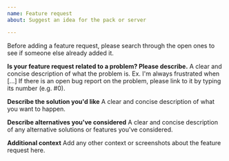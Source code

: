 ```yaml
---
name: Feature request
about: Suggest an idea for the pack or server

---
```


Before adding a feature request, please search through the open ones to see if someone else already added it.

**Is your feature request related to a problem? Please describe.**
A clear and concise description of what the problem is. Ex. I'm always frustrated when [...]
If there is an open bug report on the problem, please link to it by typing its number (e.g. #0).

**Describe the solution you'd like**
A clear and concise description of what you want to happen.

**Describe alternatives you've considered**
A clear and concise description of any alternative solutions or features you've considered.

**Additional context**
Add any other context or screenshots about the feature request here.
